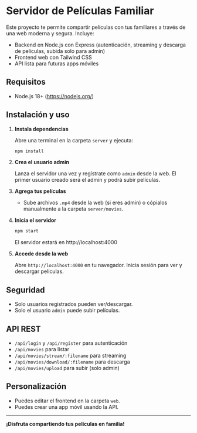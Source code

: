 # Servidor de Películas Familiar

Este proyecto te permite compartir películas con tus familiares a través de una web moderna y segura. Incluye:
- Backend en Node.js con Express (autenticación, streaming y descarga de películas, subida solo para admin)
- Frontend web con Tailwind CSS
- API lista para futuras apps móviles

## Requisitos
- Node.js 18+ (https://nodejs.org/)

## Instalación y uso

1. **Instala dependencias**

    Abre una terminal en la carpeta `server` y ejecuta:
    ```sh
    npm install
    ```

2. **Crea el usuario admin**

    Lanza el servidor una vez y regístrate como `admin` desde la web. El primer usuario creado será el admin y podrá subir películas.

3. **Agrega tus películas**

    - Sube archivos `.mp4` desde la web (si eres admin) o cópialos manualmente a la carpeta `server/movies`.

4. **Inicia el servidor**

    ```sh
    npm start
    ```
    El servidor estará en http://localhost:4000

5. **Accede desde la web**

    Abre `http://localhost:4000` en tu navegador. Inicia sesión para ver y descargar películas.

## Seguridad
- Solo usuarios registrados pueden ver/descargar.
- Solo el usuario `admin` puede subir películas.

## API REST
- `/api/login` y `/api/register` para autenticación
- `/api/movies` para listar
- `/api/movies/stream/:filename` para streaming
- `/api/movies/download/:filename` para descarga
- `/api/movies/upload` para subir (solo admin)

## Personalización
- Puedes editar el frontend en la carpeta `web`.
- Puedes crear una app móvil usando la API.

---

**¡Disfruta compartiendo tus películas en familia!**
